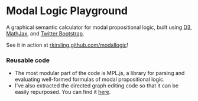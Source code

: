 Modal Logic Playground
======================

A graphical semantic calculator for modal propositional logic, built using [D3](http://d3js.org/), [MathJax](http://www.mathjax.org/), and [Twitter Bootstrap](http://twitter.github.com/bootstrap/).

See it in action at [rkirsling.github.com/modallogic](http://rkirsling.github.com/modallogic/)!

### Reusable code
* The most modular part of the code is MPL.js, a library for parsing and evaluating well-formed formulas of modal propositional logic.
* I've also extracted the directed graph editing code so that it can be easily repurposed. You can find it [here](http://bl.ocks.org/rkirsling/5001347).
